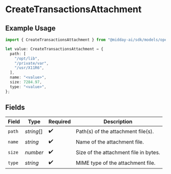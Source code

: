 # CreateTransactionsAttachment

## Example Usage

```typescript
import { CreateTransactionsAttachment } from "@midday-ai/sdk/models/operations";

let value: CreateTransactionsAttachment = {
  path: [
    "/opt/lib",
    "/private/var",
    "/usr/X11R6",
  ],
  name: "<value>",
  size: 7284.97,
  type: "<value>",
};
```

## Fields

| Field                                 | Type                                  | Required                              | Description                           |
| ------------------------------------- | ------------------------------------- | ------------------------------------- | ------------------------------------- |
| `path`                                | *string*[]                            | :heavy_check_mark:                    | Path(s) of the attachment file(s).    |
| `name`                                | *string*                              | :heavy_check_mark:                    | Name of the attachment file.          |
| `size`                                | *number*                              | :heavy_check_mark:                    | Size of the attachment file in bytes. |
| `type`                                | *string*                              | :heavy_check_mark:                    | MIME type of the attachment file.     |